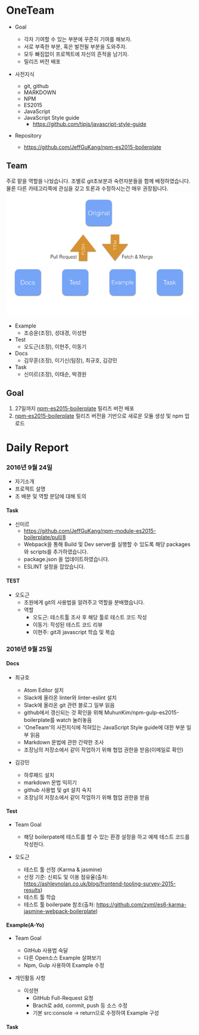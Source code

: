 # OneTeam
- Goal
	- 각자 기여할 수 있는 부분에 꾸준히 기여를 해보자.
	- 서로 부족한 부분, 혹은 발전될 부분을 도와주자.
	- 모두 빠짐없이 프로젝트에 자신의 흔적을 남기자.
	- 릴리즈 버전 배포
- 사전지식
 	- git, github
	- MARKDOWN
	- NPM
	- ES2015
	- JavaScript
	- JavaScript Style guide
		- https://github.com/tipjs/javascript-style-guide

- Repository
	- https://github.com/JeffGuKang/npm-es2015-boilerplate

## Team

주로 맡을 역할을 나눴습니다. 조별로 git초보분과 숙련자분들을 함께 배정하였습니다.
물론 다른 카테고리쪽에 관심을 갖고 토론과 수정하시는건 매우 권장됩니다.
![team structure](./teamstructure.png)
- Example
	- 조승윤(조장), 성대경, 이성현
- Test
	- 오도근(조장), 이현주, 이동기
- Docs
	- 김무훈(조장), 이기신(팀장), 최규호, 김강민
- Task
	- 신미르(조장), 이태순, 박경원

## Goal
1. 27일까지 [npm-es2015-boilerplate](https://github.com/JeffGuKang/npm-es2015-boilerplate) 릴리즈 버전 배포
2. [npm-es2015-boilerplate](https://github.com/JeffGuKang/npm-es2015-boilerplate) 릴리즈 버전을 기반으로 새로운 모듈 생성 및 npm 업로드


# Daily Report

### 2016년 9월 24일
- 자기소개
- 프로젝트 설명
- 조 배분 및 역할 분담에 대해 토의

#### Task


- 신미르
	- https://github.com/JeffGuKang/npm-module-es2015-boilerplate/pull/8
	- Webpack을 통해 Build 및 Dev server를 실행할 수 있도록 해당 packages와 scripts를 추가하였습니다.
	- package.json 을 업데이트하였습니다.
	- ESLINT 설정을 잡았습니다.
	
#### TEST

- 오도근
	- 조원에게 git의 사용법을 알려주고 역할을 분배했습니다.
	- 역할
		- 오도근: 테스트툴 조사 후 해당 툴로 테스트 코드 작성
		- 이동기: 작성된 테스트 코드 리뷰
		- 이현주: git과 javascript 학습 및 복습 

### 2016년 9월 25일
#### Docs
- 최규호
	- Atom Editor 설치
	- Slack에 올라온 linter와 linter-eslint 설치
	- Slack에 올라온 git 관련 블로그 일부 읽음
	- github에서 갱신되는 것 확인을 위해 MuhunKim/npm-gulp-es2015-boilerplate를 watch 눌러놓음
	- 'OneTeam'의 사전지식에 적혀있는 JavaScript Style guide에 대한 부분 일부 읽음
	- Markdown 문법에 관한 간략한 조사
	- 조장님의 저장소에서 같이 작업하기 위해 협업 권한을 받음(이메일로 확인)


- 김강민
	- 하루패드 설치
	- markdown 문법 익히기
	- github 사용법 및 git 설치 숙지
	- 조장님의 저장소에서 같이 작업하기 위해 협업 권한을 받음
#### Test

- Team Goal
	- 해당 boilerpate에 테스트를 할 수 있는 환경 설정을 하고 예제 테스트 코드를 작성한다.
	
- 오도근
	- 테스트 툴 선정 (Karma & jasmine)
	- 선정 기준: 신뢰도 및 이용 점유율(출처: https://ashleynolan.co.uk/blog/frontend-tooling-survey-2015-results)
	- 테스트 툴 학습 
	- 테스트 툴 boilerpate 참조(출처: https://github.com/zyml/es6-karma-jasmine-webpack-boilerplate)
	
#### Example(A-Yo)
- Team Goal
	- GitHub 사용법 숙달
	- 다른 Open소스 Example 살펴보기
	- Npm, Gulp 사용하여 Example 수정

- 개인활동 사항
	- 이성현
		- GitHub Full-Request 요청
		- Brach로 add, commit, push 등 소스 수정
		- 기본 src:console -> return으로 수정하여 Example 구성

#### Task
